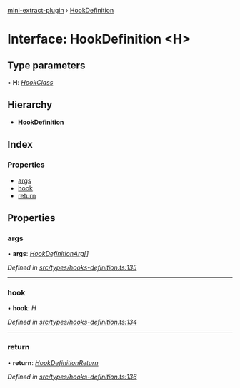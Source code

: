 [mini-extract-plugin](../README.md) › [HookDefinition](hookdefinition.md)

# Interface: HookDefinition <**H**>

## Type parameters

▪ **H**: *[HookClass](../README.md#hookclass)*

## Hierarchy

* **HookDefinition**

## Index

### Properties

* [args](hookdefinition.md#args)
* [hook](hookdefinition.md#hook)
* [return](hookdefinition.md#return)

## Properties

###  args

• **args**: *[HookDefinitionArg](hookdefinitionarg.md)[]*

*Defined in [src/types/hooks-definition.ts:135](https://github.com/JuroOravec/mini-extract-plugin/blob/63bec1c/src/types/hooks-definition.ts#L135)*

___

###  hook

• **hook**: *H*

*Defined in [src/types/hooks-definition.ts:134](https://github.com/JuroOravec/mini-extract-plugin/blob/63bec1c/src/types/hooks-definition.ts#L134)*

___

###  return

• **return**: *[HookDefinitionReturn](hookdefinitionreturn.md)*

*Defined in [src/types/hooks-definition.ts:136](https://github.com/JuroOravec/mini-extract-plugin/blob/63bec1c/src/types/hooks-definition.ts#L136)*
